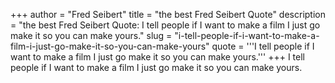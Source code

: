 +++
author = "Fred Seibert"
title = "the best Fred Seibert Quote"
description = "the best Fred Seibert Quote: I tell people if I want to make a film I just go make it so you can make yours."
slug = "i-tell-people-if-i-want-to-make-a-film-i-just-go-make-it-so-you-can-make-yours"
quote = '''I tell people if I want to make a film I just go make it so you can make yours.'''
+++
I tell people if I want to make a film I just go make it so you can make yours.
